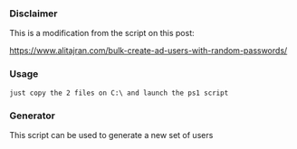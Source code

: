 ### Disclaimer
This is a modification from the script on this post:

https://www.alitajran.com/bulk-create-ad-users-with-random-passwords/

### Usage
    just copy the 2 files on C:\ and launch the ps1 script

### Generator
This script can be used to generate a new set of users
